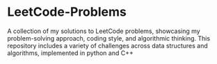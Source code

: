 # LeetCode-Problems
A collection of my solutions to LeetCode problems, showcasing my problem-solving approach, coding style, and algorithmic thinking. This repository includes a variety of challenges across data structures and algorithms, implemented in python and C++
